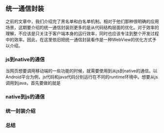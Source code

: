 ## 统一通信封装
之前的文章中，我们介绍完了黑名单和白名单机制。相对于他们那种很明确的应用场景，这期要介绍的统一通信封装则更多的是从代码结构层面的优化。对于效率的理解，不应该是只关注于客户端本身的运行效率，同时也应该专注到整个开发过程中的效率。因此，在这里依旧把统一通信封装看作是一种WebView的优化方式予以介绍。

### js到native的通信
当网页想要调用移动端的一些功能的时候，就需要使用到从js到native的通信。以Android平台为例，js代码和java代码分别运行在不同的runtime环境中。想要从js调用到java，首先要做的就是
### native到js的通信

### 统一封装介绍

### 总结
